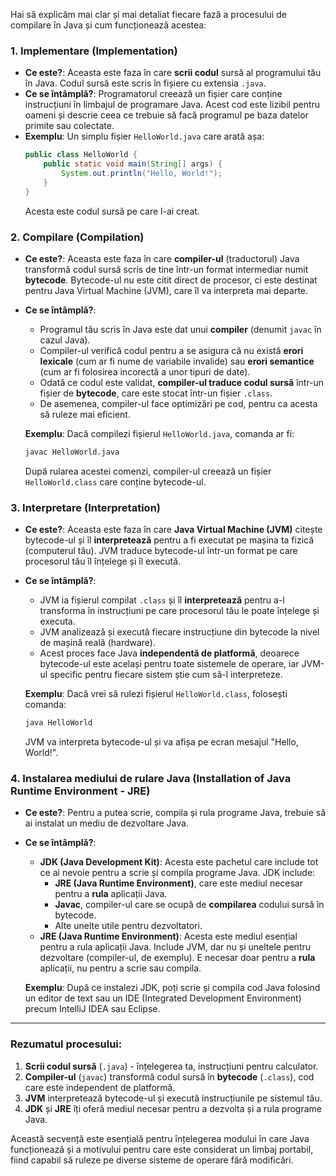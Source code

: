 Hai să explicăm mai clar și mai detaliat fiecare fază a procesului de compilare în Java și cum funcționează acestea:

### 1. **Implementare** (Implementation)
- **Ce este?**: Aceasta este faza în care **scrii codul** sursă al programului tău în Java. Codul sursă este scris în fișiere cu extensia `.java`.
- **Ce se întâmplă?**: Programatorul creează un fișier care conține instrucțiuni în limbajul de programare Java. Acest cod este lizibil pentru oameni și descrie ceea ce trebuie să facă programul pe baza datelor primite sau colectate. 
- **Exemplu**: Un simplu fișier `HelloWorld.java` care arată așa:
  ```java
  public class HelloWorld {
      public static void main(String[] args) {
          System.out.println("Hello, World!");
      }
  }
  ```
  Acesta este codul sursă pe care l-ai creat.

### 2. **Compilare** (Compilation)
- **Ce este?**: Aceasta este faza în care **compiler-ul** (traductorul) Java transformă codul sursă scris de tine într-un format intermediar numit **bytecode**. Bytecode-ul nu este citit direct de procesor, ci este destinat pentru Java Virtual Machine (JVM), care îl va interpreta mai departe.
- **Ce se întâmplă?**:
  - Programul tău scris în Java este dat unui **compiler** (denumit `javac` în cazul Java).
  - Compiler-ul verifică codul pentru a se asigura că nu există **erori lexicale** (cum ar fi nume de variabile invalide) sau **erori semantice** (cum ar fi folosirea incorectă a unor tipuri de date).
  - Odată ce codul este validat, **compiler-ul traduce codul sursă** într-un fișier de **bytecode**, care este stocat într-un fișier `.class`.
  - De asemenea, compiler-ul face optimizări pe cod, pentru ca acesta să ruleze mai eficient.

  **Exemplu**: Dacă compilezi fișierul `HelloWorld.java`, comanda ar fi:
  ```bash
  javac HelloWorld.java
  ```
  După rularea acestei comenzi, compiler-ul creează un fișier `HelloWorld.class` care conține bytecode-ul.

### 3. **Interpretare** (Interpretation)
- **Ce este?**: Aceasta este faza în care **Java Virtual Machine (JVM)** citește bytecode-ul și îl **interpretează** pentru a fi executat pe mașina ta fizică (computerul tău). JVM traduce bytecode-ul într-un format pe care procesorul tău îl înțelege și îl execută.
- **Ce se întâmplă?**:
  - JVM ia fișierul compilat `.class` și îl **interpretează** pentru a-l transforma în instrucțiuni pe care procesorul tău le poate înțelege și executa.
  - JVM analizează și execută fiecare instrucțiune din bytecode la nivel de mașină reală (hardware).
  - Acest proces face Java **independentă de platformă**, deoarece bytecode-ul este același pentru toate sistemele de operare, iar JVM-ul specific pentru fiecare sistem știe cum să-l interpreteze.

  **Exemplu**: Dacă vrei să rulezi fișierul `HelloWorld.class`, folosești comanda:
  ```bash
  java HelloWorld
  ```
  JVM va interpreta bytecode-ul și va afișa pe ecran mesajul "Hello, World!".

### 4. **Instalarea mediului de rulare Java** (Installation of Java Runtime Environment - JRE)
- **Ce este?**: Pentru a putea scrie, compila și rula programe Java, trebuie să ai instalat un mediu de dezvoltare Java.
- **Ce se întâmplă?**:
  - **JDK (Java Development Kit)**: Acesta este pachetul care include tot ce ai nevoie pentru a scrie și compila programe Java. JDK include:
    - **JRE (Java Runtime Environment)**, care este mediul necesar pentru a **rula** aplicații Java.
    - **Javac**, compiler-ul care se ocupă de **compilarea** codului sursă în bytecode.
    - Alte unelte utile pentru dezvoltatori.
  - **JRE (Java Runtime Environment)**: Acesta este mediul esențial pentru a rula aplicații Java. Include JVM, dar nu și uneltele pentru dezvoltare (compiler-ul, de exemplu). E necesar doar pentru a **rula** aplicații, nu pentru a scrie sau compila.

  **Exemplu**: După ce instalezi JDK, poți scrie și compila cod Java folosind un editor de text sau un IDE (Integrated Development Environment) precum IntelliJ IDEA sau Eclipse.

---

### Rezumatul procesului:
1. **Scrii codul sursă** (`.java`) - înțelegerea ta, instrucțiuni pentru calculator.
2. **Compiler-ul** (`javac`) transformă codul sursă în **bytecode** (`.class`), cod care este independent de platformă.
3. **JVM** interpretează bytecode-ul și execută instrucțiunile pe sistemul tău.
4. **JDK** și **JRE** îți oferă mediul necesar pentru a dezvolta și a rula programe Java.

Această secvență este esențială pentru înțelegerea modului în care Java funcționează și a motivului pentru care este considerat un limbaj portabil, fiind capabil să ruleze pe diverse sisteme de operare fără modificări.

